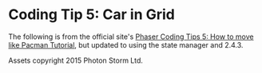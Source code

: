 # Coding Tip 5: Car in Grid

The following is from the official site's [Phaser Coding Tips 5: How to move like Pacman Tutorial](http://phaser.io/tutorials/coding-tips-005), but updated to using the state manager and 2.4.3.

Assets copyright 2015 Photon Storm Ltd.